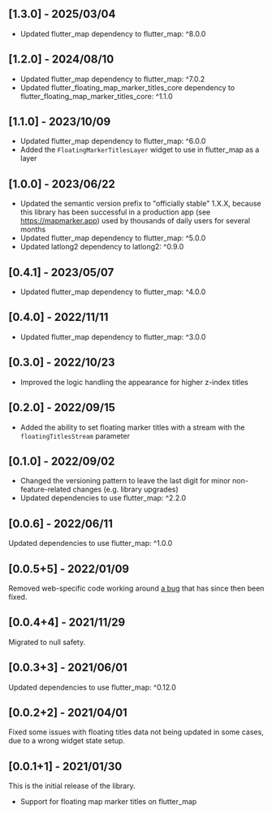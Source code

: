 ## [1.3.0] - 2025/03/04

* Updated flutter_map dependency to flutter_map: ^8.0.0

## [1.2.0] - 2024/08/10

* Updated flutter_map dependency to flutter_map: ^7.0.2
* Updated flutter_floating_map_marker_titles_core dependency to flutter_floating_map_marker_titles_core: ^1.1.0

## [1.1.0] - 2023/10/09

* Updated flutter_map dependency to flutter_map: ^6.0.0
* Added the `FloatingMarkerTitlesLayer` widget to use in flutter_map as a layer

## [1.0.0] - 2023/06/22

* Updated the semantic version prefix to "officially stable" 1.X.X, because this library has been successful in a production app (see https://mapmarker.app) used by thousands of daily users for several months
* Updated flutter_map dependency to flutter_map: ^5.0.0
* Updated latlong2 dependency to latlong2: ^0.9.0

## [0.4.1] - 2023/05/07

* Updated flutter_map dependency to flutter_map: ^4.0.0

## [0.4.0] - 2022/11/11

* Updated flutter_map dependency to flutter_map: ^3.0.0

## [0.3.0] - 2022/10/23

* Improved the logic handling the appearance for higher z-index titles

## [0.2.0] - 2022/09/15

* Added the ability to set floating marker titles with a stream with the `floatingTitlesStream` parameter

## [0.1.0] - 2022/09/02

* Changed the versioning pattern to leave the last digit for minor non-feature-related changes (e.g. library upgrades)
* Updated dependencies to use flutter_map: ^2.2.0

## [0.0.6] - 2022/06/11

Updated dependencies to use flutter_map: ^1.0.0

## [0.0.5+5] - 2022/01/09

Removed web-specific code working around [a bug](https://github.com/flutter/flutter/issues/46683) that has since then been fixed.

## [0.0.4+4] - 2021/11/29

Migrated to null safety.

## [0.0.3+3] - 2021/06/01

Updated dependencies to use flutter_map: ^0.12.0

## [0.0.2+2] - 2021/04/01

Fixed some issues with floating titles data not being updated in some cases, due to a wrong widget state setup.

## [0.0.1+1] - 2021/01/30

This is the initial release of the library.

* Support for floating map marker titles on flutter_map
